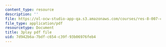 ```yaml
---
content_type: resource
description: ''
file: https://ol-ocw-studio-app-qa.s3.amazonaws.com/courses/res-8-007-cosmic-origin-of-the-chemical-elements-fall-2019/7d942b6a7bdfc654c39f93b06976feb4_4bwMeTKC0M4.pdf
file_type: application/pdf
resourcetype: Document
title: 3play pdf file
uid: 7d942b6a-7bdf-c654-c39f-93b06976feb4
---
```

